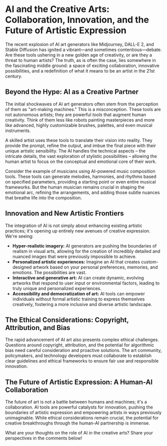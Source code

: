 # AI and the Creative Arts: Collaboration, Innovation, and the Future of Artistic Expression

The recent explosion of AI art generators like Midjourney, DALL-E 2, and Stable Diffusion has ignited a vibrant—and sometimes contentious—debate.  Are these tools ushering in a new golden age of creativity, or are they a threat to human artists? The truth, as is often the case, lies somewhere in the fascinating middle ground: a space of exciting collaboration, innovative possibilities, and a redefinition of what it means to be an artist in the 21st century.

## Beyond the Hype: AI as a Creative Partner

The initial shockwaves of AI art generators often stem from the perception of them as "art-making machines."  This is a misconception.  These tools are not autonomous artists; they are powerful *tools* that augment human creativity.  Think of them less like robots painting masterpieces and more like advanced, highly customizable brushes, palettes, and even musical instruments.

A skilled artist uses these tools to translate their vision into reality.  They provide the prompt, refine the output, and imbue the final piece with their unique artistic sensibility.  The AI handles the technical aspects – the intricate details, the vast exploration of stylistic possibilities – allowing the human artist to focus on the conceptual and emotional core of their work.

Consider the example of musicians using AI-powered music composition tools.  These tools can generate melodies, harmonies, and rhythms based on specified parameters, providing a starting point or even entire musical frameworks.  But the human musician remains crucial in shaping the emotional arc, refining the arrangements, and adding those subtle nuances that breathe life into the composition.

## Innovation and New Artistic Frontiers

The integration of AI is not simply about enhancing existing artistic practices; it's opening up entirely new avenues of creative expression.  We're seeing:

* **Hyper-realistic imagery:** AI generators are pushing the boundaries of realism in visual arts, allowing for the creation of incredibly detailed and nuanced images that were previously impossible to achieve.
* **Personalized artistic experiences:**  Imagine an AI that creates custom-designed artwork based on your personal preferences, memories, and emotions.  The possibilities are vast.
* **Interactive and generative art:**  AI can create dynamic, evolving artworks that respond to user input or environmental factors, leading to truly unique and personalized experiences.
* **Accessibility and democratization of art:** AI tools can empower individuals without formal artistic training to express themselves creatively, fostering a more inclusive and diverse artistic landscape.


## The Ethical Considerations:  Copyright, Attribution, and Bias

The rapid advancement of AI art also presents complex ethical challenges.  Questions around copyright, attribution, and the potential for algorithmic bias need careful consideration and proactive solutions.  The art community, policymakers, and technology developers must collaborate to establish clear guidelines and ethical frameworks to ensure fair use and responsible innovation.

## The Future of Artistic Expression: A Human-AI Collaboration

The future of art is not a battle between humans and machines; it's a collaboration.  AI tools are powerful catalysts for innovation, pushing the boundaries of artistic expression and empowering artists in ways previously unimaginable.  While ethical considerations remain crucial, the potential for creative breakthroughs through the human-AI partnership is immense.

What are your thoughts on the role of AI in the creative arts?  Share your perspectives in the comments below!
